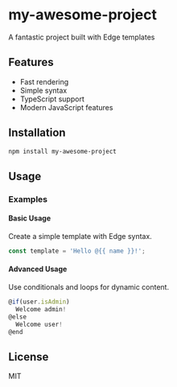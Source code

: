 # my-awesome-project

A fantastic project built with Edge templates

## Features

- Fast rendering
- Simple syntax
- TypeScript support
- Modern JavaScript features

## Installation

```bash
npm install my-awesome-project
```

## Usage

### Examples

#### Basic Usage

Create a simple template with Edge syntax.

```javascript
const template = 'Hello @{{ name }}!';
```

#### Advanced Usage

Use conditionals and loops for dynamic content.

```javascript
@if(user.isAdmin)
  Welcome admin!
@else
  Welcome user!
@end
```

## License

MIT
